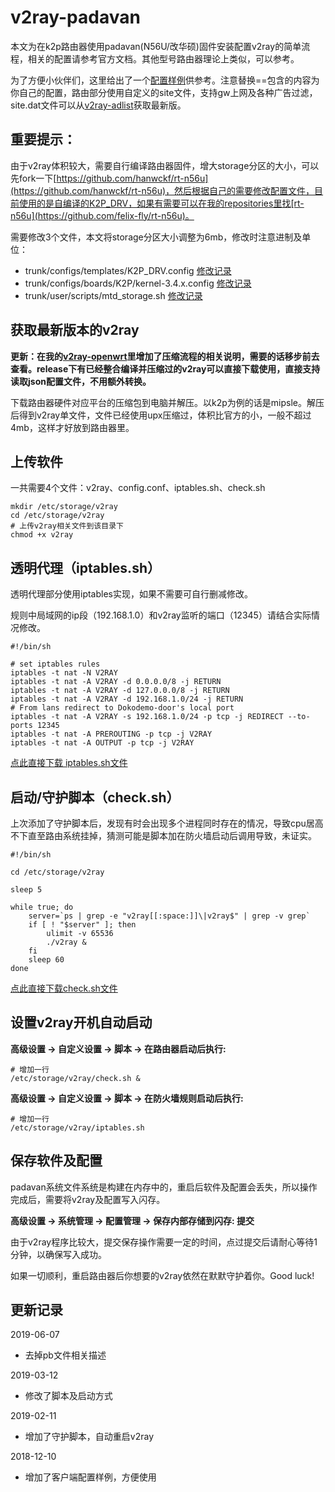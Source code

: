 # v2ray-padavan

本文为在k2p路由器使用padavan(N56U/改华硕)固件安装配置v2ray的简单流程，相关的配置请参考官方文档。其他型号路由器理论上类似，可以参考。

为了方便小伙伴们，这里给出了一个[配置样例](./client-config.json)供参考。注意替换==包含的内容为你自己的配置，路由部分使用自定义的site文件，支持gw上网及各种广告过滤，site.dat文件可以从[v2ray-adlist](https://github.com/felix-fly/v2ray-adlist)获取最新版。

## 重要提示：

由于v2ray体积较大，需要自行编译路由器固件，增大storage分区的大小，可以先fork一下[https://github.com/hanwckf/rt-n56u](https://github.com/hanwckf/rt-n56u)，然后根据自己的需要修改配置文件，目前使用的是自编译的K2P_DRV，如果有需要可以在我的repositories里找[rt-n56u](https://github.com/felix-fly/rt-n56u)。

需要修改3个文件，本文将storage分区大小调整为6mb，修改时注意进制及单位：

* trunk/configs/templates/K2P_DRV.config [修改记录](https://github.com/felix-fly/rt-n56u/commit/cf50f6aca5b7ee3eaf4cbe634510692591b6d261)
* trunk/configs/boards/K2P/kernel-3.4.x.config [修改记录](https://github.com/felix-fly/rt-n56u/commit/d406d2113b93ac45c88436115d84422feb52e13d)
* trunk/user/scripts/mtd_storage.sh [修改记录](https://github.com/felix-fly/rt-n56u/commit/6fdc378d7866f421876827f252cc6ecb42cf42f3)

## 获取最新版本的v2ray

**更新：在我的[v2ray-openwrt](https://github.com/felix-fly/v2ray-openwrt)里增加了压缩流程的相关说明，需要的话移步前去查看。release下有已经整合编译并压缩过的v2ray可以直接下载使用，直接支持读取json配置文件，不用额外转换。**

下载路由器硬件对应平台的压缩包到电脑并解压。以k2p为例的话是mipsle。解压后得到v2ray单文件，文件已经使用upx压缩过，体积比官方的小，一般不超过4mb，这样才好放到路由器里。

## 上传软件

一共需要4个文件：v2ray、config.conf、iptables.sh、check.sh

```
mkdir /etc/storage/v2ray
cd /etc/storage/v2ray
# 上传v2ray相关文件到该目录下
chmod +x v2ray
```

## 透明代理（iptables.sh）

透明代理部分使用iptables实现，如果不需要可自行删减修改。

规则中局域网的ip段（192.168.1.0）和v2ray监听的端口（12345）请结合实际情况修改。

```
#!/bin/sh

# set iptables rules
iptables -t nat -N V2RAY
iptables -t nat -A V2RAY -d 0.0.0.0/8 -j RETURN
iptables -t nat -A V2RAY -d 127.0.0.0/8 -j RETURN
iptables -t nat -A V2RAY -d 192.168.1.0/24 -j RETURN
# From lans redirect to Dokodemo-door's local port
iptables -t nat -A V2RAY -s 192.168.1.0/24 -p tcp -j REDIRECT --to-ports 12345
iptables -t nat -A PREROUTING -p tcp -j V2RAY
iptables -t nat -A OUTPUT -p tcp -j V2RAY
```

[点此直接下载 iptables.sh文件](./iptables.sh)

## 启动/守护脚本（check.sh）

上次添加了守护脚本后，发现有时会出现多个进程同时存在的情况，导致cpu居高不下直至路由系统挂掉，猜测可能是脚本加在防火墙启动后调用导致，未证实。

```
#!/bin/sh

cd /etc/storage/v2ray

sleep 5

while true; do
    server=`ps | grep -e "v2ray[[:space:]]\|v2ray$" | grep -v grep`
    if [ ! "$server" ]; then
        ulimit -v 65536
        ./v2ray &
    fi
    sleep 60
done
```
[点此直接下载check.sh文件](./check.sh)

## 设置v2ray开机自动启动

**高级设置 -> 自定义设置 -> 脚本 -> 在路由器启动后执行:**

```
# 增加一行
/etc/storage/v2ray/check.sh &
```

**高级设置 -> 自定义设置 -> 脚本 -> 在防火墙规则启动后执行:**

```
# 增加一行
/etc/storage/v2ray/iptables.sh
```

## 保存软件及配置

padavan系统文件系统是构建在内存中的，重启后软件及配置会丢失，所以操作完成后，需要将v2ray及配置写入闪存。

**高级设置 -> 系统管理 -> 配置管理 -> 保存内部存储到闪存: 提交**

由于v2ray程序比较大，提交保存操作需要一定的时间，点过提交后请耐心等待1分钟，以确保写入成功。

如果一切顺利，重启路由器后你想要的v2ray依然在默默守护着你。Good luck!

## 更新记录
2019-06-07
* 去掉pb文件相关描述

2019-03-12
* 修改了脚本及启动方式

2019-02-11
* 增加了守护脚本，自动重启v2ray

2018-12-10
* 增加了客户端配置样例，方便使用

